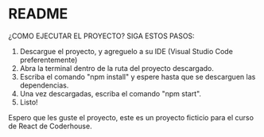 # README

¿COMO EJECUTAR EL PROYECTO? SIGA ESTOS PASOS:

1. Descargue el proyecto, y agreguelo a su IDE (Visual Studio Code preferentemente)
2. Abra la terminal dentro de la ruta del proyecto descargado.
3. Escriba el comando "npm install" y espere hasta que se descarguen las dependencias.
4. Una vez descargadas, escriba el comando "npm start".
5. Listo!

Espero que les guste el proyecto, este es un proyecto ficticio para el curso de React de Coderhouse. 
